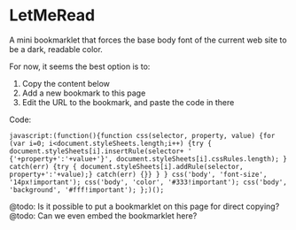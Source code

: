 LetMeRead
===========

A mini bookmarklet that forces the base body font of the current web site to be a dark, readable color.

For now, it seems the best option is to:

 1.  Copy the content below
 2.  Add a new bookmark to this page
 3.  Edit the URL to the bookmark, and paste the code in there

 Code:

	javascript:(function(){function css(selector, property, value) {for (var i=0; i<document.styleSheets.length;i++) {try { document.styleSheets[i].insertRule(selector+ ' {'+property+':'+value+'}', document.styleSheets[i].cssRules.length); } catch(err) {try { document.styleSheets[i].addRule(selector, property+':'+value);} catch(err) {}} } } css('body', 'font-size', '14px!important'); css('body', 'color', '#333!important'); css('body', 'background', '#fff!important'); };)();


@todo: Is it possible to put a bookmarklet on this page for direct copying?
@todo: Can we even embed the bookmarklet here?